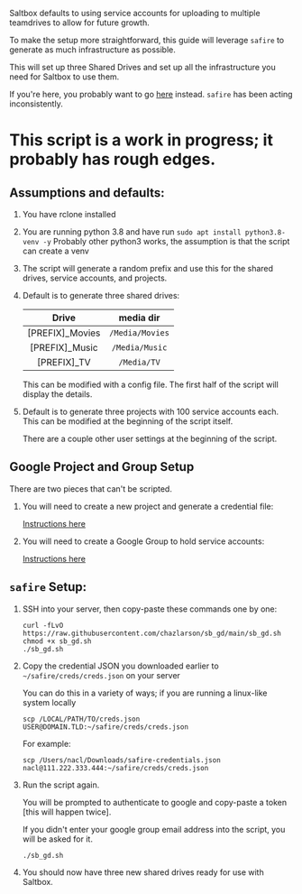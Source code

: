 Saltbox defaults to using service accounts for uploading to multiple teamdrives to allow for future growth.

To make the setup more straightforward, this guide will leverage `safire` to generate as much infrastructure as possible.

This will set up three Shared Drives and set up all the infrastructure you need for Saltbox to use them.

If you're here, you probably want to go [here](rclone-manual.md) instead.  `safire` has been acting inconsistently.

# This script is a work in progress; it probably has rough edges.

## Assumptions and defaults:

1. You have rclone installed

2. You are running python 3.8 and have run `sudo apt install python3.8-venv -y`
   Probably other python3 works, the assumption is that the script can create a venv

3. The script will generate a random prefix and use this for the shared drives, service accounts, and projects.

4. Default is to generate three shared drives:

   |  Drive            |  media dir        |
   |:-----------------:|:-----------------:|
   |  [PREFIX]_Movies  |  `/Media/Movies`  |
   |  [PREFIX]_Music   |  `/Media/Music`   |
   |  [PREFIX]_TV      |  `/Media/TV`      |
   
   This can be modified with a config file.  The first half of the script will display the details.

5. Default is to generate three projects with 100 service accounts each.  This can be modified at the beginning of the script itself.

   There are a couple other user settings at the beginning of the script.

## Google Project and Group Setup

There are two pieces that can't be scripted.

1. You will need to create a new project and generate a credential file:

    [Instructions here](/reference/google-project-setup.md)

2. You will need to create a Google Group to hold service accounts:

    [Instructions here](/reference/google-group-setup.md)

## `safire` Setup:

1. SSH into your server, then copy-paste these commands one by one:

    ```
    curl -fLvO https://raw.githubusercontent.com/chazlarson/sb_gd/main/sb_gd.sh
    chmod +x sb_gd.sh
    ./sb_gd.sh
    ```

1. Copy the credential JSON you downloaded earlier to `~/safire/creds/creds.json` on your server
  
    You can do this in a variety of ways; if you are running a linux-like system locally

    ```
    scp /LOCAL/PATH/TO/creds.json USER@DOMAIN.TLD:~/safire/creds/creds.json
    ```

    For example:
   
    ```
    scp /Users/nacl/Downloads/safire-credentials.json nacl@111.222.333.444:~/safire/creds/creds.json
    ``` 

1. Run the script again.

    You will be prompted to authenticate to google and copy-paste a token [this will happen twice].

    If you didn't enter your google group email address into the script, you will be asked for it.
    
    ```
    ./sb_gd.sh
    ```

2. You should now have three new shared drives ready for use with Saltbox.


